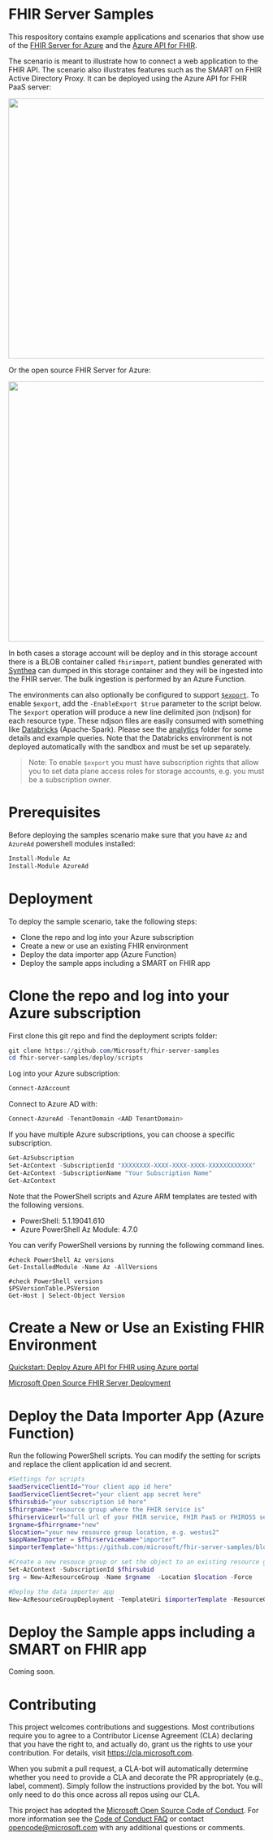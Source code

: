 # FHIR Server Samples

This respository contains example applications and scenarios that show use of the [FHIR Server for Azure](https://github.com/Microsoft/fhir-server) and the [Azure API for FHIR](https://docs.microsoft.com/azure/healthcare-apis).

The scenario is meant to illustrate how to connect a web application to the FHIR API. The scenario also illustrates features such as the SMART on FHIR Active Directory Proxy. It can be deployed using the Azure API for FHIR PaaS server:

<center><img src="images//fhir-server-samples-paas.png" width="512"></center>

Or the open source FHIR Server for Azure:

<center><img src="images//fhir-server-samples-oss.png" width="512"></center>

In both cases a storage account will be deploy and in this storage account there is a BLOB container called `fhirimport`, patient bundles generated with [Synthea](https://github.com/synthetichealth/synthea) can dumped in this storage container and they will be ingested into the FHIR server. The bulk ingestion is performed by an Azure Function.

The environments can also optionally be configured to support [`$export`](https://hl7.org/Fhir/uv/bulkdata/export/index.html). To enable `$export`, add the `-EnableExport $true` parameter to the script below. The `$export` operation will produce a new line delimited json (ndjson) for each resource type. These ndjson files are easily consumed with something like [Databricks](https://azure.microsoft.com/en-us/services/databricks/) (Apache-Spark). Please see the [analytics](analytics/) folder for some details and example queries. Note that the Databricks environment is not deployed automatically with the sandbox and must be set up separately.

> Note: To enable `$export` you must have subscription rights that allow you to set data plane access roles for storage accounts, e.g. you must be a subscription owner.

# Prerequisites

Before deploying the samples scenario make sure that you have `Az` and `AzureAd` powershell modules installed:

```PowerShell
Install-Module Az
Install-Module AzureAd
```

# Deployment

To deploy the sample scenario, take the following steps:

- Clone the repo and log into your Azure subscription
- Create a new or use an existing FHIR environment
- Deploy the data importer app (Azure Function)
- Deploy the sample apps including a SMART on FHIR app

# Clone the repo and log into your Azure subscription

First clone this git repo and find the deployment scripts folder:

```PowerShell
git clone https://github.com/Microsoft/fhir-server-samples
cd fhir-server-samples/deploy/scripts
```

Log into your Azure subscription:

```PowerShell
Connect-AzAccount
```

Connect to Azure AD with:

```PowerShell
Connect-AzureAd -TenantDomain <AAD TenantDomain>
```
If you have multiple Azure subscriptions, you can choose a specific subscription.

```PowerShell
Get-AzSubscription
Set-AzContext -SubscriptionId "XXXXXXXX-XXXX-XXXX-XXXX-XXXXXXXXXXXX"
Get-AzContext -SubscriptionName "Your Subscription Name"
Get-AzContext
```

Note that the PowerShell scripts and Azure ARM templates are tested with the following versions.
- PowerShell: 5.1.19041.610
- Azure PowerShell Az Module: 4.7.0

You can verify PowerShell versions by running the following command lines.

```
#check PowerShell Az versions
Get-InstalledModule -Name Az -AllVersions

#check PowerShell versions
$PSVersionTable.PSVersion 
Get-Host | Select-Object Version

```

# Create a New or Use an Existing FHIR Environment

[Quickstart: Deploy Azure API for FHIR using Azure portal](https://docs.microsoft.com/en-us/azure/healthcare-apis/fhir-paas-portal-quickstart)

[Microsoft Open Source FHIR Server Deployment](https://github.com/microsoft/fhir-server/blob/master/docs/DefaultDeployment.md)

# Deploy the Data Importer App (Azure Function)

Run the following PowerShell scripts. You can modify the setting for scripts and replace the client application id and secrent.

```PowerShell
#Settings for scripts
$aadServiceClientId="Your client app id here"
$aadServiceClientSecret="your client app secret here"
$fhirsubid="your subscription id here"
$fhirrgname="resource group where the FHIR service is"
$fhirserviceurl="full url of your FHIR service, FHIR PaaS or FHIROSS server"
$rgname=$fhirrgname+"new" 
$location="your new resource group location, e.g. westus2"
$appNameImporter = $fhirservicemame+"importer"
$importerTemplate="https://github.com/microsoft/fhir-server-samples/blob/master/deploy/templates/azuredeploy-importer-1.json" 

#Create a new resouce group or set the object to an existing resource group if already exists (must be in the same region)
Set-AzContext -SubscriptionId $fhirsubid
$rg = New-AzResourceGroup -Name $rgname  -Location $location -Force 

#Deploy the data importer app
New-AzResourceGroupDeployment -TemplateUri $importerTemplate -ResourceGroupName $rgname -appNameImporter $appNameImporter  -fhirServiceUrl $fhirserviceurl -aadServiceClientId $aadServiceClientId -aadServiceClientSecret $aadServiceClientSecret
```

# Deploy the Sample apps including a SMART on FHIR app

Coming soon.

# Contributing

This project welcomes contributions and suggestions.  Most contributions require you to agree to a
Contributor License Agreement (CLA) declaring that you have the right to, and actually do, grant us
the rights to use your contribution. For details, visit https://cla.microsoft.com.

When you submit a pull request, a CLA-bot will automatically determine whether you need to provide
a CLA and decorate the PR appropriately (e.g., label, comment). Simply follow the instructions
provided by the bot. You will only need to do this once across all repos using our CLA.

This project has adopted the [Microsoft Open Source Code of Conduct](https://opensource.microsoft.com/codeofconduct/).
For more information see the [Code of Conduct FAQ](https://opensource.microsoft.com/codeofconduct/faq/) or
contact [opencode@microsoft.com](mailto:opencode@microsoft.com) with any additional questions or comments.
